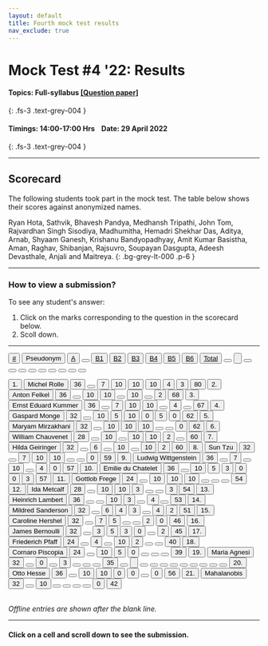```yaml
---
layout: default
title: Fourth mock test results
nav_exclude: true
---
```



#  Mock Test #4 '22: Results

#### Topics: Full-syllabus  [[Question paper]](/docs/mock_test/016_apr_29_full/)
{: .fs-3 .text-grey-004 }


#### Timings: 14:00-17:00 Hrs &nbsp;&nbsp;  Date: 29 April 2022
{: .fs-3 .text-grey-004 }

---


## Scorecard


The following students took part in the mock test. The table below shows their scores against anonymized names.



Ryan Hota,  Sathvik,  Bhavesh Pandya,  Medhansh Tripathi,  John Tom,  Rajvardhan Singh Sisodiya, 
Madhumitha,  Hemadri Shekhar Das,  Aditya,  Arnab,  Shyaam Ganesh,  Krishanu Bandyopadhyay,  Amit Kumar Basistha,  Aman,  Raghav,
Shibanjan,  Rajsuvro,  Soupayan Dasgupta,  Adeesh Devasthale, Anjali  and Maitreya.
{: .bg-grey-lt-000 .p-6 }


---

### How to view a submission?

To see any student's answer:

1. Click on the marks corresponding to the question in the scorecard below.
2. Scoll down.


---

  <div class="markpalette">
      <div class="markpalette-keys">

<button class="markbutton white"><u>#</u></button>
<input type="button" class="markbutton white" value="Pseudonym"/>
<button class="markbutton white"><u>A</u></button>
<button class="markbutton white"></button>
<button class="markbutton white"><u>B1</u></button>
<button class="markbutton white"><u>B2</u></button>
<button class="markbutton white"><u>B3</u></button>
<button class="markbutton white"><u>B4</u></button>
<button class="markbutton white"><u>B5</u></button>
<button class="markbutton white"><u>B6</u></button>
<button class="markbutton white"><u>Total</u></button>
<button class="markbutton white"></button>
<input type="button" class="markbutton white" value=""/>
<button class="markbutton white" ></button>
<button class="markbutton white"></button>
<button class="markbutton white"></button>
<button class="markbutton white"></button>
<button class="markbutton white"></button>
<button class="markbutton white"></button>
<button class="markbutton white"></button>
<button class="markbutton white"></button>
<button class="markbutton white"></button>




<button class="markbutton rank">1. </button>
<input type="button" class="markbutton white" value="Michel Rolle"/>
<button class="markbutton blank" onclick = "markdisplay('Michel_Rolle/PartA',16)">36</button>
<button class="button white"></button>
<button class="markbutton right" onclick = "markdisplay('Michel_Rolle/B1',16)">7</button>
<button class="markbutton right" onclick = "markdisplay('Michel_Rolle/B2',16)">10</button>
<button class="markbutton right" onclick = "markdisplay('Michel_Rolle/B3',16)">10</button>
<button class="markbutton right" onclick = "markdisplay('Michel_Rolle/B4',16)">10</button>
<button class="markbutton right" onclick = "markdisplay('Michel_Rolle/B5',16)">4</button>
<button class="markbutton wrong" onclick = "markdisplay('Michel_Rolle/B6',16)">3</button>
<button class="markbutton total">80</button>
<button class="markbutton rank">2. </button>
<input type="button" class="markbutton white" value="Anton Felkel"/>
<button class="markbutton blank" onclick = "markdisplay('Anton_Felkel/PartA',16)">36</button>
<button class="button white"></button>
<button class="markbutton right" onclick = "markdisplay('Anton_Felkel/B1',16)">10</button>
<button class="markbutton right" onclick = "markdisplay('Anton_Felkel/B2',16)">10</button>
<button class="button blank"></button>
<button class="markbutton right" onclick = "markdisplay('Anton_Felkel/B4',16)">10</button>
<button class="button blank"></button>
<button class="markbutton wrong" onclick = "markdisplay('Anton_Felkel/B6',16)">2</button>
<button class="markbutton total">68</button>
<button class="markbutton rank">3. </button>
<input type="button" class="markbutton white" value="Ernst Eduard Kummer"/>
<button class="markbutton blank" onclick = "markdisplay('Ernst_Eduard_Kummer/PartA',16)">36</button>
<button class="button white"></button>
<button class="markbutton right" onclick = "markdisplay('Ernst_Eduard_Kummer/B1',16)">7</button>
<button class="markbutton right" onclick = "markdisplay('Ernst_Eduard_Kummer/B2',16)">10</button>
<button class="markbutton right" onclick = "markdisplay('Ernst_Eduard_Kummer/B3',16)">10</button>
<button class="button blank"></button>
<button class="markbutton right" onclick = "markdisplay('Ernst_Eduard_Kummer/B5',16)">4</button>
<button class="button blank"></button>
<button class="markbutton total">67</button>
<button class="markbutton rank">4. </button>
<input type="button" class="markbutton white" value="Gaspard Monge"/>
<button class="markbutton blank" onclick = "markdisplay('Gaspard_Monge/PartA',16)">32</button>
<button class="button white"></button>
<button class="markbutton right" onclick = "markdisplay('Gaspard_Monge/B1',16)">10</button>
<button class="markbutton right" onclick = "markdisplay('Gaspard_Monge/B2',16)">5</button>
<button class="markbutton right" onclick = "markdisplay('Gaspard_Monge/B3',16)">10</button>
<button class="markbutton wrong" onclick = "markdisplay('Gaspard_Monge/B4',16)">0</button>
<button class="markbutton right" onclick = "markdisplay('Gaspard_Monge/B5',16)">5</button>
<button class="markbutton wrong" onclick = "markdisplay('Gaspard_Monge/B6',16)">0</button>
<button class="markbutton total">62</button>
<button class="markbutton rank">5. </button>
<input type="button" class="markbutton white" value="Maryam Mirzakhani"/>
<button class="markbutton blank" onclick = "markdisplay('Maryam_Mirzakhani/PartA',16)">32</button>
<button class="button white"></button>
<button class="markbutton right" onclick = "markdisplay('Maryam_Mirzakhani/B1',16)">10</button>
<button class="markbutton right" onclick = "markdisplay('Maryam_Mirzakhani/B2',16)">10</button>
<button class="markbutton right" onclick = "markdisplay('Maryam_Mirzakhani/B3',16)">10</button>
<button class="button blank"></button>
<button class="button blank"></button>
<button class="markbutton wrong" onclick = "markdisplay('Maryam_Mirzakhani/B6',16)">0</button>
<button class="markbutton total">62</button>
<button class="markbutton rank">6. </button>
<input type="button" class="markbutton white" value="William Chauvenet"/>
<button class="markbutton blank" onclick = "markdisplay('William_Chauvenet/PartA',16)">28</button>
<button class="button white"></button>
<button class="markbutton right" onclick = "markdisplay('William_Chauvenet/B1',16)">10</button>
<button class="button blank"></button>
<button class="markbutton right" onclick = "markdisplay('William_Chauvenet/B3',16)">10</button>
<button class="markbutton right" onclick = "markdisplay('William_Chauvenet/B4',16)">10</button>
<button class="markbutton wrong" onclick = "markdisplay('William_Chauvenet/B5',16)">2</button>
<button class="button blank"></button>
<button class="markbutton total">60</button>
<button class="markbutton rank">7. </button>
<input type="button" class="markbutton white" value="Hilda Geiringer"/>
<button class="markbutton blank" onclick = "markdisplay('Hilda_Geiringer/PartA',16)">32</button>
<button class="button white"></button>
<button class="markbutton right" onclick = "markdisplay('Hilda_Geiringer/B1',16)">6</button>
<button class="button blank"></button>
<button class="markbutton right" onclick = "markdisplay('Hilda_Geiringer/B3',16)">10</button>
<button class="button blank"></button>
<button class="markbutton right" onclick = "markdisplay('Hilda_Geiringer/B5',16)">10</button>
<button class="markbutton wrong" onclick = "markdisplay('Hilda_Geiringer/B6',16)">2</button>
<button class="markbutton total">60</button>
<button class="markbutton rank">8. </button>
<input type="button" class="markbutton white" value="Sun Tzu"/>
<button class="markbutton blank" onclick = "markdisplay('Sun_Tzu/PartA',16)">32</button>
<button class="button white"></button>
<button class="markbutton right" onclick = "markdisplay('Sun_Tzu/B1',16)">7</button>
<button class="markbutton right" onclick = "markdisplay('Sun_Tzu/B2',16)">10</button>
<button class="markbutton right" onclick = "markdisplay('Sun_Tzu/B3',16)">10</button>
<button class="button blank"></button>
<button class="button blank"></button>
<button class="markbutton wrong" onclick = "markdisplay('Sun_Tzu/B6',16)">0</button>
<button class="markbutton total">59</button>
<button class="markbutton rank">9. </button>
<input type="button" class="markbutton white" value="Ludwig Wittgenstein"/>
<button class="markbutton blank" onclick = "markdisplay('Ludwig_Wittgenstein/PartA',16)">36</button>
<button class="button white"></button>
<button class="markbutton right" onclick = "markdisplay('Ludwig_Wittgenstein/B1',16)">7</button>
<button class="button blank"></button>
<button class="markbutton right" onclick = "markdisplay('Ludwig_Wittgenstein/B3',16)">10</button>
<button class="button blank"></button>
<button class="markbutton right" onclick = "markdisplay('Ludwig_Wittgenstein/B5',16)">4</button>
<button class="markbutton wrong" onclick = "markdisplay('Ludwig_Wittgenstein/B6',16)">0</button>
<button class="markbutton total">57</button>
<button class="markbutton rank">10. </button>
<input type="button" class="markbutton white" value="Emilie du Chatelet"/>
<button class="markbutton blank" onclick = "markdisplay('Emilie_du_Chatelet/PartA',16)">36</button>
<button class="button white"></button>
<button class="markbutton right" onclick = "markdisplay('Emilie_du_Chatelet/B1',16)">10</button>
<button class="markbutton right" onclick = "markdisplay('Emilie_du_Chatelet/B2',16)">5</button>
<button class="markbutton wrong" onclick = "markdisplay('Emilie_du_Chatelet/B3',16)">3</button>
<button class="markbutton wrong" onclick = "markdisplay('Emilie_du_Chatelet/B4',16)">0</button>
<button class="markbutton wrong" onclick = "markdisplay('Emilie_du_Chatelet/B5',16)">0</button>
<button class="markbutton wrong" onclick = "markdisplay('Emilie_du_Chatelet/B6',16)">3</button>
<button class="markbutton total">57</button>
<button class="markbutton rank">11. </button>
<input type="button" class="markbutton white" value="Gottlob Frege"/>
<button class="markbutton blank" onclick = "markdisplay('Gottlob_Frege/PartA',16)">24</button>
<button class="button white"></button>
<button class="markbutton right" onclick = "markdisplay('Gottlob_Frege/B1',16)">10</button>
<button class="markbutton right" onclick = "markdisplay('Gottlob_Frege/B2',16)">10</button>
<button class="markbutton right" onclick = "markdisplay('Gottlob_Frege/B3',16)">10</button>
<button class="button blank"></button>
<button class="button blank"></button>
<button class="button blank"></button>
<button class="markbutton total">54</button>
<button class="markbutton rank">12. </button>
<input type="button" class="markbutton white" value="Ida Metcalf"/>
<button class="markbutton blank" onclick = "markdisplay('Ida_Metcalf/PartA',16)">28</button>
<button class="button white"></button>
<button class="markbutton right" onclick = "markdisplay('Ida_Metcalf/B1',16)">10</button>
<button class="markbutton right" onclick = "markdisplay('Ida_Metcalf/B2',16)">10</button>
<button class="markbutton wrong" onclick = "markdisplay('Ida_Metcalf/B3',16)">3</button>
<button class="button blank"></button>
<button class="button blank"></button>
<button class="markbutton wrong" onclick = "markdisplay('Ida_Metcalf/B6',16)">3</button>
<button class="markbutton total">54</button>
<button class="markbutton rank">13. </button>
<input type="button" class="markbutton white" value="Heinrich Lambert"/>
<button class="markbutton blank" onclick = "markdisplay('Heinrich_Lambert/PartA',16)">36</button>
<button class="button white"></button>
<button class="button blank"></button>
<button class="markbutton right" onclick = "markdisplay('Heinrich_Lambert/B2',16)">10</button>
<button class="markbutton wrong" onclick = "markdisplay('Heinrich_Lambert/B3',16)">3</button>
<button class="button blank"></button>
<button class="markbutton right" onclick = "markdisplay('Heinrich_Lambert/B5',16)">4</button>
<button class="button blank"></button>
<button class="markbutton total">53</button>
<button class="markbutton rank">14. </button>
<input type="button" class="markbutton white" value="Mildred Sanderson"/>
<button class="markbutton blank" onclick = "markdisplay('Mildred_Sanderson/PartA',16)">32</button>
<button class="button white"></button>
<button class="markbutton right" onclick = "markdisplay('Mildred_Sanderson/B1',16)">6</button>
<button class="markbutton right" onclick = "markdisplay('Mildred_Sanderson/B2',16)">4</button>
<button class="markbutton wrong" onclick = "markdisplay('Mildred_Sanderson/B3',16)">3</button>
<button class="button blank"></button>
<button class="markbutton right" onclick = "markdisplay('Mildred_Sanderson/B5',16)">4</button>
<button class="markbutton wrong" onclick = "markdisplay('Mildred_Sanderson/B6',16)">2</button>
<button class="markbutton total">51</button>
<button class="markbutton rank">15. </button>
<input type="button" class="markbutton white" value="Caroline Hershel"/>
<button class="markbutton blank" onclick = "markdisplay('Caroline_Hershel/PartA',16)">32</button>
<button class="button white"></button>
<button class="markbutton right" onclick = "markdisplay('Caroline_Hershel/B1',16)">7</button>
<button class="markbutton right" onclick = "markdisplay('Caroline_Hershel/B2',16)">5</button>
<button class="button blank"></button>
<button class="button blank"></button>
<button class="markbutton wrong" onclick = "markdisplay('Caroline_Hershel/B5',16)">2</button>
<button class="markbutton wrong" onclick = "markdisplay('Caroline_Hershel/B6',16)">0</button>
<button class="markbutton total">46</button>
<button class="markbutton rank">16. </button>
<input type="button" class="markbutton white" value="James Bernoulli"/>
<button class="markbutton blank" onclick = "markdisplay('James_Bernoulli/PartA',16)">32</button>
<button class="button white"></button>
<button class="markbutton wrong" onclick = "markdisplay('James_Bernoulli/B1',16)">3</button>
<button class="markbutton right" onclick = "markdisplay('James_Bernoulli/B2',16)">5</button>
<button class="markbutton wrong" onclick = "markdisplay('James_Bernoulli/B3',16)">3</button>
<button class="markbutton wrong" onclick = "markdisplay('James_Bernoulli/B4',16)">0</button>
<button class="button blank"></button>
<button class="markbutton wrong" onclick = "markdisplay('James_Bernoulli/B6',16)">2</button>
<button class="markbutton total">45</button>
<button class="markbutton rank">17. </button>
<input type="button" class="markbutton white" value="Friederich Pfaff"/>
<button class="markbutton blank" onclick = "markdisplay('Friederich_Pfaff/PartA',16)">24</button>
<button class="button white"></button>
<button class="markbutton right" onclick = "markdisplay('Friederich_Pfaff/B1',16)">4</button>
<button class="button blank"></button>
<button class="markbutton right" onclick = "markdisplay('Friederich_Pfaff/B3',16)">10</button>
<button class="markbutton wrong" onclick = "markdisplay('Friederich_Pfaff/B4',16)">2</button>
<button class="button blank"></button>
<button class="button blank"></button>
<button class="markbutton total">40</button>
<button class="markbutton rank">18. </button>
<input type="button" class="markbutton white" value="Cornaro Piscopia"/>
<button class="markbutton blank" onclick = "markdisplay('Cornaro_Piscopia/PartA',16)">24</button>
<button class="button white"></button>
<button class="markbutton right" onclick = "markdisplay('Cornaro_Piscopia/B1',16)">10</button>
<button class="markbutton right" onclick = "markdisplay('Cornaro_Piscopia/B2',16)">5</button>
<button class="markbutton wrong" onclick = "markdisplay('Cornaro_Piscopia/B3',16)">0</button>
<button class="button blank"></button>
<button class="button blank"></button>
<button class="button blank"></button>
<button class="markbutton total">39</button>
<button class="markbutton rank">19. </button>
<input type="button" class="markbutton white" value="Maria Agnesi"/>
<button class="markbutton blank" onclick = "markdisplay('Maria_Agnesi/PartA',16)">32</button>
<button class="button white"></button>
<button class="markbutton wrong" onclick = "markdisplay('Maria_Agnesi/B1',16)">0</button>
<button class="button blank"></button>
<button class="markbutton wrong" onclick = "markdisplay('Maria_Agnesi/B3',16)">3</button>
<button class="button blank"></button>
<button class="button blank"></button>
<button class="button blank"></button>
<button class="markbutton total">35</button>
<button class="markbutton white"></button>
<input type="button" class="markbutton white" value=""/>
<button class="markbutton white"></button>
<button class="markbutton white"></button>
<button class="markbutton white"></button>
<button class="markbutton white"></button>
<button class="markbutton white"></button>
<button class="markbutton white"></button>
<button class="markbutton white"></button>
<button class="markbutton white"></button>
<button class="markbutton white"></button>
<button class="markbutton rank">20. </button>
<input type="button" class="markbutton white" value="Otto Hesse"/>
<button class="markbutton blank" onclick = "markdisplay('Otto_Hesse/PartA',16)">36</button>
<button class="button white"></button>
<button class="markbutton right" onclick = "markdisplay('Otto_Hesse/B1',16)">10</button>
<button class="markbutton right" onclick = "markdisplay('Otto_Hesse/B2',16)">10</button>
<button class="markbutton wrong" onclick = "markdisplay('Otto_Hesse/B3',16)">0</button>
<button class="markbutton wrong" onclick = "markdisplay('Otto_Hesse/B4',16)">0</button>
<button class="button blank"></button>
<button class="markbutton wrong" onclick = "markdisplay('Otto_Hesse/B6',16)">0</button>
<button class="markbutton total">56</button>
<button class="markbutton rank">21. </button>
<input type="button" class="markbutton white" value="Mahalanobis"/>
<button class="markbutton blank" onclick = "markdisplay('Mahalanobis/PartA',16)">32</button>
<button class="button white"></button>
<button class="markbutton right" onclick = "markdisplay('Mahalanobis/B1',16)">10</button>
<button class="button blank"></button>
<button class="button blank"></button>
<button class="button blank"></button>
<button class="button blank"></button>
<button class="markbutton wrong" onclick = "markdisplay('Mahalanobis/B6',16)">0</button>
<button class="markbutton total">42</button>


</div>
</div>



<br>
<i>Offline entries are shown after the blank line.</i>

<hr>

<div style="min-height:2px" id="themarktext">
<h4>Click on a cell and scroll down to see the submission.</h4>
</div>


<br>











